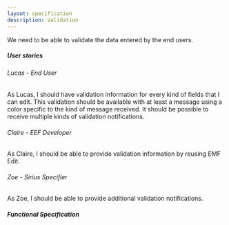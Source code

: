 ```yaml
---
layout: specification
description: Validation
---
```

We need to be able to validate the data entered by the end users.

##### User stories

###### Lucas - End User

As Lucas, I should have validation information for every kind of fields that I can edit. This validation should be available with at least a message using a color specific to the kind of message received. It should be possible to receive multiple kinds of validation notifications.

###### Claire - EEF Developer

As Claire, I should be able to provide validation information by reusing EMF Edit.

###### Zoe - Sirius Specifier

As Zoe, I should be able to provide additional validation notifications.

##### Functional Specification

